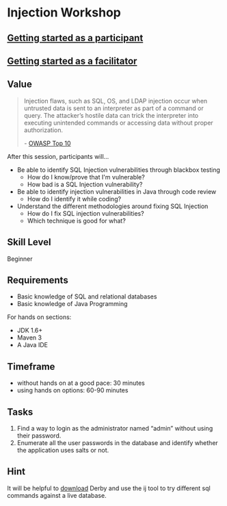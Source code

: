# Injection Workshop

## [Getting started as a participant](README-participant.md)

## [Getting started as a facilitator](README-facilitator.md)

## Value

> Injection flaws, such as SQL, OS, and LDAP injection occur when untrusted data
> is sent to an interpreter as part of a command or query. The attacker’s hostile
> data can trick the interpreter into executing unintended commands or accessing
> data without proper authorization.
>
> \- [OWASP Top 10](https://www.owasp.org/index.php/Top_10_2013-Top_10)

After this session, participants will...
* Be able to identify SQL Injection vulnerabilities through blackbox testing
  * How do I know/prove that I'm vulnerable?
  * How bad is a SQL Injection vulnerability?
* Be able to identify injection vulnerabilities in Java through code review
  * How do I identify it while coding?
* Understand the different methodologies around fixing SQL Injection
  * How do I fix SQL injection vulnerabilities?
  * Which technique is good for what?

## Skill Level
Beginner

## Requirements
* Basic knowledge of SQL and relational databases
* Basic knowledge of Java Programming

For hands on sections:
* JDK 1.6+
* Maven 3
* A Java IDE

## Timeframe
* without hands on at a good pace: 30 minutes
* using hands on options: 60-90 minutes

## Tasks
1. Find a way to login as the administrator named “admin” without using their password.
2. Enumerate all the user passwords in the database and identify whether the application uses salts or not.

## Hint
It will be helpful to [download](https://db.apache.org/derby/derby_downloads.html) Derby and use the ij tool to try different sql commands against a live database.

